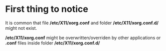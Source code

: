 # First thing to notice
It is common that file **/etc/X11/xorg.conf** and folder **/etc/X11/xorg.conf.d/** might not exist.

**/etc/X11/xorg.conf** might be overwritten/overriden by other applications or **.conf** files inside folder **/etc/X11/xorg.conf.d/**
